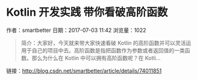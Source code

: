# Kotlin 开发实践 带你看破高阶函数
作者：smartbetter
日期：2017-07-03 11:42
浏览量：1022
> 简介：大家好，今天就来带大家快速看破 Kotlin 的高阶函数并可以灵活运用于自己的项目中去。高阶函数是指把函数作为参数或者返回值的一类函数。那么为什么在 Kotlin 中可以拥有高阶函数呢？在 Kotli...

 链接：http://blog.csdn.net/smartbetter/article/details/74011851
